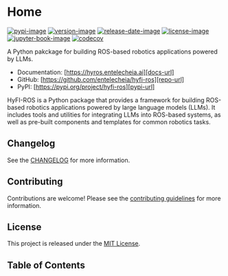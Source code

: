 # Home

[![pypi-image]][pypi-url]
[![version-image]][release-url]
[![release-date-image]][release-url]
[![license-image]][license-url]
[![jupyter-book-image]][docs-url]
[![codecov][codecov-image]][codecov-url]

<!-- Links: -->
[hyperfast python template]: https://github.com/entelecheia/hyperfast-python-template

[codecov-image]: https://codecov.io/gh/entelecheia/hyfi-ros/branch/main/graph/badge.svg?token=qjqf3r3zVp
[codecov-url]: https://codecov.io/gh/entelecheia/hyfi-ros
[pypi-image]: https://img.shields.io/pypi/v/hyfi-ros
[license-image]: https://img.shields.io/github/license/entelecheia/hyfi-ros
[license-url]: https://github.com/entelecheia/hyfi-ros/blob/main/LICENSE
[version-image]: https://img.shields.io/github/v/release/entelecheia/hyfi-ros?sort=semver
[release-date-image]: https://img.shields.io/github/release-date/entelecheia/hyfi-ros
[release-url]: https://github.com/entelecheia/hyfi-ros/releases
[jupyter-book-image]: https://jupyterbook.org/en/stable/_images/badge.svg

[repo-url]: https://github.com/entelecheia/hyfi-ros
[pypi-url]: https://pypi.org/project/hyfi-ros
[docs-url]: https://hyros.entelecheia.ai
[changelog]: https://github.com/entelecheia/hyfi-ros/blob/main/CHANGELOG.md
[contributing guidelines]: https://github.com/entelecheia/hyfi-ros/blob/main/CONTRIBUTING.md
<!-- Links: -->

A Python pakckage for building ROS-based robotics applications powered by LLMs.

- Documentation: [https://hyros.entelecheia.ai][docs-url]
- GitHub: [https://github.com/entelecheia/hyfi-ros][repo-url]
- PyPI: [https://pypi.org/project/hyfi-ros][pypi-url]

HyFI-ROS is a Python package that provides a framework for building ROS-based robotics applications powered by large language models (LLMs). It includes tools and utilities for integrating LLMs into ROS-based systems, as well as pre-built components and templates for common robotics tasks.

## Changelog

See the [CHANGELOG] for more information.

## Contributing

Contributions are welcome! Please see the [contributing guidelines] for more information.

## License

This project is released under the [MIT License][license-url].

## Table of Contents

```{tableofcontents}
```
